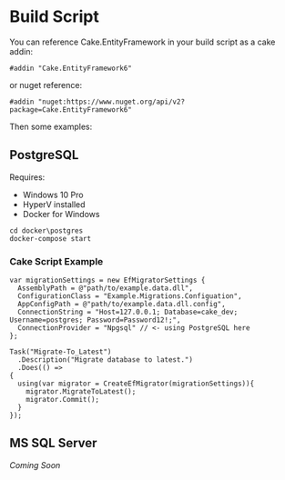 # Build Script

You can reference Cake.EntityFramework in your build script as a cake addin:

```cake
#addin "Cake.EntityFramework6"
```

or nuget reference:

```cake
#addin "nuget:https://www.nuget.org/api/v2?package=Cake.EntityFramework6"
```

Then some examples:

## PostgreSQL

Requires:
- Windows 10 Pro
- HyperV installed
- Docker for Windows

```
cd docker\postgres
docker-compose start
```

### Cake Script Example
```cake
var migrationSettings = new EfMigratorSettings {
  AssemblyPath = @"path/to/example.data.dll",
  ConfigurationClass = "Example.Migrations.Configuation",
  AppConfigPath = @"path/to/example.data.dll.config",
  ConnectionString = "Host=127.0.0.1; Database=cake_dev; Username=postgres; Password=Password12!;",
  ConnectionProvider = "Npgsql" // <- using PostgreSQL here
};

Task("Migrate-To_Latest")
  .Description("Migrate database to latest.")
  .Does(() =>
{
  using(var migrator = CreateEfMigrator(migrationSettings)){
    migrator.MigrateToLatest();
    migrator.Commit();
  }
});
```

## MS SQL Server

*Coming Soon*